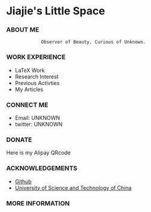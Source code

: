 # Jiajie's Little Space
### ABOUT ME


                 Observer of Beauty, Curious of Unknown.


### WORK EXPERIENCE

* LaTeX  Work
* Research Interest
* Previous Activties
* My Articles

### CONNECT ME

* Email: UNKNOWN
* twitter: UNKNOWN

### DONATE

Here is my Alipay QRcode

### ACKNOWLEDGEMENTS

* [Github](www.github.com)
* [University of Science and Technology of China](www.ustc.edu.cn)

### MORE INFORMATION
